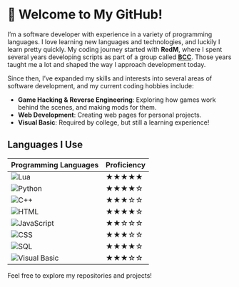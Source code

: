 # 👋 Welcome to My GitHub!

I’m a software developer with experience in a variety of programming languages. I love learning new languages and technologies, and luckily I learn pretty quickly. My coding journey started with **RedM**, where I spent several years developing scripts as part of a group called **[BCC](https://github.com/BryceCanyonCounty)**. Those years taught me a lot and shaped the way I approach development today.

Since then, I’ve expanded my skills and interests into several areas of software development, and my current coding hobbies include:

- **Game Hacking & Reverse Engineering**: Exploring how games work behind the scenes, and making mods for them.
- **Web Development**: Creating web pages for personal projects.
- **Visual Basic**: Required by college, but still a learning experience!

## Languages I Use
| Programming Languages | Proficiency |
|-----------------------|-------------|
| ![Lua](https://upload.wikimedia.org/wikipedia/commons/c/cf/Lua-Logo.svg) | ★★★★★ |
| ![Python](https://upload.wikimedia.org/wikipedia/commons/c/c3/Python-logo-notext.svg) | ★★★★☆ |
| ![C++](https://upload.wikimedia.org/wikipedia/commons/1/18/ISO_C%2B%2B_Logo.svg) | ★★★☆☆ |
| ![HTML](https://upload.wikimedia.org/wikipedia/commons/6/61/HTML5_logo_and_wordmark.svg) | ★★★★☆ |
| ![JavaScript](https://upload.wikimedia.org/wikipedia/commons/6/6a/JavaScript-logo.png) | ★★☆☆☆ |
| ![CSS](https://upload.wikimedia.org/wikipedia/commons/d/d5/CSS3_logo_and_wordmark.svg) | ★★★☆☆ |
| ![SQL](https://upload.wikimedia.org/wikipedia/commons/8/87/Sql_data_base_with_logo.png) | ★★★★☆ |
| ![Visual Basic](https://upload.wikimedia.org/wikipedia/commons/4/40/VB.NET_Logo.svg) | ★★★☆☆ |

Feel free to explore my repositories and projects!
